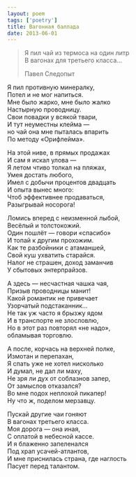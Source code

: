 ```yaml
---
layout: poem
tags: ['poetry']
title: Вагонная баллада
date: 2013-06-01
---
```


> Я пил чай из термоса на один литр<br>
> В вагонах для третьего класса...
>
> <footer>Павел Следопыт</footer>

Я пил противную минералку,<br>
Потел и не мог напиться.<br>
Мне было жарко, мне было жалко<br>
Настырную проводницу.<br>
Свои повадки у всякой твари,<br>
И тут неуместны клейма —<br>
но чай она мне пыталась впарить<br>
По методу «Орифлейма».<br>

На этой ниве, в прямых продажах<br>
И сам я искал улова —<br>
Я летом чтиво толкал на пляжах,<br>
Умея достать любого,<br>
Имел с добычи процентов двадцать<br>
И опыта вынес много:<br>
Чтоб эффективнее продаваться,<br>
Разыгрывай носорога!<br>

Ломись вперед с неизменной лыбой,<br>
Весёлый и толстокожий.<br>
Один пошлёт — говори «спасибо»<br>
И топай к другим прохожим.<br>
Как те разбойники с атаманшей,<br>
Свой куш ухватить старайся.<br>
Налог не страшен, доход заманчив<br>
У сбытовых энтерпрайзов.<br>

А здесь — несчастная чашка чая,<br>
Призыв проводницы манит!<br>
Какой романтик не привечает<br>
Узорчатый подстаканник...<br>
Не так уж часто я брызжу ядом<br>
И в транспорте не злословлю,<br>
Но в этот раз повторял «не надо»,<br>
обламывая торговлю.<br>

А после, корчась на верхней полке,<br>
Измотан и перепахан,<br>
Я спать уже не хотел нисколько<br>
И думал, не дал ли маху,<br>
Не зря ли дух от соблазнов запер,<br>
От замыслов отказался?<br>
Во мне подох неплохой пикапер!<br>
Ну что ж, поделом мерзавцу.<br>

Пускай другие чаи гоняют<br>
В вагонах третьего класса.<br>
Моя дорога — она иная,<br>
С оплатой в небесной кассе.<br>
И я блаженно запеленался<br>
Под храп усачей-атлантов,<br>
И мне приснилась страна, где наглость<br>
Пасует перед талантом.
